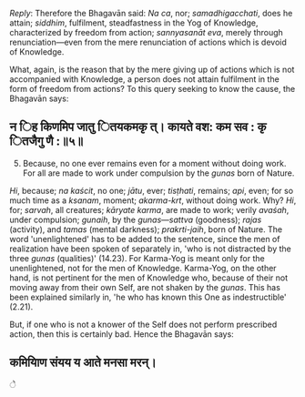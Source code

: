 *Reply*: Therefore the Bhagavān said: *Na ca*, nor; *samadhigacchati*, does he attain; *siddhim*, fulfilment, steadfastness in the Yog of Knowledge, characterized by freedom from action; *sannyasanāt eva*, merely through renunciation—even from the mere renunciation of actions which is devoid of Knowledge.

What, again, is the reason that by the mere giving up of actions which is not accompanied with Knowledge, a person does not attain fulfilment in the form of freedom from actions? To this query seeking to know the cause, the Bhagavān says:

## न िह किणमिप जातु ितयकमकृ त्। कायते वश: कम सव : कृ ितजैगु णै :॥५॥

5. Because, no one ever remains even for a moment without doing work. For all are made to work under compulsion by the *gunas* born of Nature.

*Hi*, because; *na kaścit*, no one; *jātu*, ever; *tisṭhati*, remains; *api*, even; for so much time as a *ksanam*, moment; *akarma-krt*, without doing work. Why? *Hi*, for; *sarvah*, all creatures; *kāryate karma*, are made to work; verily *avaśah*, under compulsion; *gunaih*, by the *gunas*—*sattva* (goodness); *rajas* (activity), and *tamas* (mental darkness); *prakrti-jaih*, born of Nature. The word 'unenlightened' has to be added to the sentence, since the men of realization have been spoken of separately in, 'who is not distracted by the three *gunas* (qualities)' (14.23). For Karma-Yog is meant only for the unenlightened, not for the men of Knowledge. Karma-Yog, on the other hand, is not pertinent for the men of Knowledge who, because of their not moving away from their own Self, are not shaken by the *gunas*. This has been explained similarly in, 'he who has known this One as indestructible' (2.21).

But, if one who is not a knower of the Self does not perform prescribed action, then this is certainly bad. Hence the Bhagavān says:

## कमियािण संयय य आते मनसा मरन्।

े